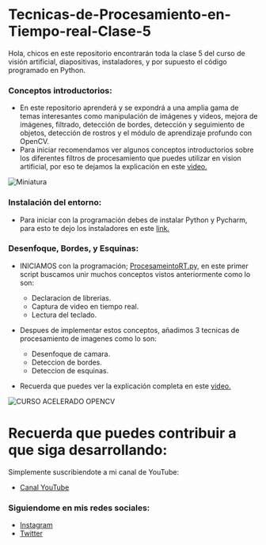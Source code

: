 # Tecnicas-de-Procesamiento-en-Tiempo-real-Clase-5
Hola, chicos en este repositorio encontrarán toda la clase 5 del curso de visión artificial, diapositivas, instaladores, y por supuesto el código programado en Python.

### Conceptos introductorios:
- En este repositorio aprenderá y se expondrá a una amplia gama de temas interesantes como manipulación de imágenes y videos, mejora de imágenes, filtrado, detección de bordes, detección y seguimiento de objetos, detección de rostros y el módulo de aprendizaje profundo con OpenCV.
- Para iniciar recomendamos ver algunos conceptos introductorios sobre los diferentes filtros de procesamiento que puedes utilizar en vision artificial, por eso te dejamos la explicación en este [video.](https://youtu.be/heA2Q5n2xN0)


![Miniatura](https://user-images.githubusercontent.com/85022752/225071231-d02abb5d-46e6-49c8-b839-943233325c7b.jpg)


### Instalación del entorno:
- Para iniciar con la programación debes de instalar Python y Pycharm, para esto te dejo los instaladores en este [link.](https://drive.google.com/drive/folders/1QY4yvfdcG3BObTwtHJSdWfW-vPyKMiNS?usp=share_link)


### Desenfoque, Bordes, y Esquinas:
- INICIAMOS con la programación; [ProcesameintoRT.py,](https://github.com/AprendeIngenia/Tecnicas-de-Procesamiento-en-Tiempo-real/blob/7546a1a30d4d599574fe4c3816bd07e0a97938d3/ProcesamientoRT.py) en este primer script buscamos unir muchos conceptos vistos anteriormente como lo son:

  - Declaracion de librerias.
  - Captura de video en tiempo real.
  - Lectura del teclado.
  
- Despues de implementar estos conceptos, añadimos 3 tecnicas de procesamiento de imagenes como lo son:

  - Desenfoque de camara.
  - Deteccion de bordes.
  - Deteccion de esquinas.

- Recuerda que puedes ver la explicación completa en este [video.](https://youtu.be/heA2Q5n2xN0)


![CURSO ACELERADO OPENCV](https://user-images.githubusercontent.com/85022752/225075086-862e76c0-5c5b-40c0-ac3c-86c10252ba43.jpg)


# Recuerda que puedes contribuir a que siga desarrollando:
Simplemente suscribiendote a mi canal de YouTube:
- [Canal YouTube](https://www.youtube.com/channel/UCzwHEOCbsZLjfELperJ6VeQ/videos)

### Siguiendome en mis redes sociales: 
- [Instagram](https://www.instagram.com/santiagsanchezr/)
- [Twitter](https://twitter.com/SantiagSanchezR)

